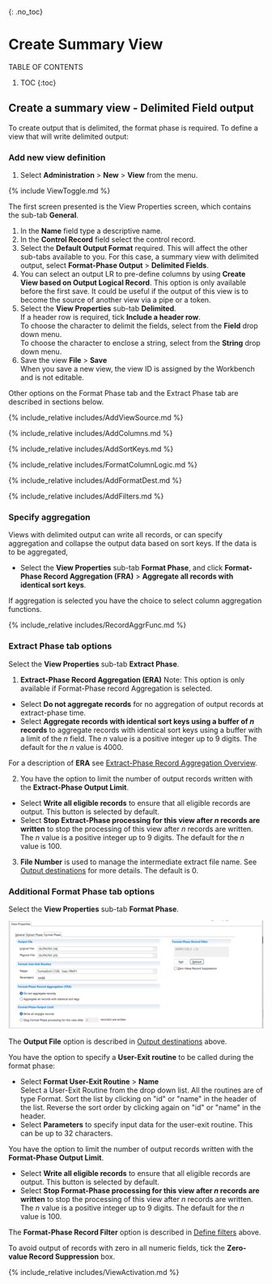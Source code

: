 {: .no_toc}
# Create Summary View

TABLE OF CONTENTS 
1. TOC
{:toc}  

## Create a summary view - Delimited Field output

To create output that is delimited, the format phase is required. 
To define a view that will write delimited output:

### Add new view definition

1. Select **Administration** > **New** > **View** from the menu.  

{% include ViewToggle.md %}

The first screen presented is the View Properties screen, which contains the sub-tab **General**.

1. In the **Name** field  type a descriptive name.
2. In the **Control Record** field select the control record.
3. Select the **Default Output Format** required. This will affect the other sub-tabs available to you. For this case, a summary view with delimited output, select **Format-Phase Output** > **Delimited Fields**.
4. You can select an output LR to pre-define columns by using **Create View based on Output Logical Record**.  This option is only available before the first save. It could be useful if the output of this view is to become the source of another view via a pipe or a token.
5. Select the **View Properties** sub-tab **Delimited**.  
If a header row is required, tick **Include a header row**.  
To choose the character to delimit the fields, select from the **Field** drop down menu.  
To choose the character to enclose a string, select from the **String** drop down menu.
6. Save the view **File** > **Save**  
When you save a new view, the view ID is assigned by the Workbench and is not editable.

Other options on the Format Phase tab and the Extract Phase tab are described in sections below.

<!-- View Source specification description -->
{% include_relative includes/AddViewSource.md %} 

<!-- COLUMN specification description -->
{% include_relative includes/AddColumns.md %}  

<!-- Sort key specification description -->
{% include_relative includes/AddSortKeys.md %}  

<!-- Format-Phase column logic description -->
{% include_relative includes/FormatColumnLogic.md %}  

<!-- Output destinations description -->
{% include_relative includes/AddFormatDest.md %}  

<!-- Define filters links -->
{% include_relative includes/AddFilters.md %}  

### Specify aggregation

Views with delimited output can write all records, or can specify aggregation and collapse the output data based on sort keys. If the data is to be aggregated, 

- Select the **View Properties** sub-tab **Format Phase**, and click **Format-Phase Record Aggregation (FRA)** > **Aggregate all records with identical sort keys**.

If aggregation is selected you have the choice to select column aggregation functions.  
<!-- Notes here about record aggregation types SUM, etc -->
{% include_relative includes/RecordAggrFunc.md %}  

### Extract Phase tab options

Select the **View Properties** sub-tab **Extract Phase**.  

1) **Extract-Phase Record Aggregation (ERA)** Note: This option is only available if Format-Phase record Aggregation is selected.  
- Select **Do not aggregate records** for no aggregation of output records at extract-phase time.
- Select **Aggregate records with identical sort keys using a buffer of *n* records** to aggregate records with identical sort keys using a buffer with a limit of the *n* field. The *n* value is a positive integer up to 9 digits. The default for the *n* value is 4000.  

For a description of **ERA** see [Extract-Phase Record Aggregation Overview](../ExtractPhaseRecAgg.md).

2) You have the option to limit the number of output records written with the **Extract-Phase Output Limit**.  
- Select **Write all eligible records** to ensure that all eligible records are output. This button is selected by default.  
- Select **Stop Extract-Phase processing for this view after *n* records are written** to stop the processing of this view after *n* records are written. The *n* value is a positive integer up to 9 digits. The default for the *n* value is 100.

3) **File Number** is used to manage the intermediate extract file name. See [Output destinations](#Output-destinations) for more details. The default is 0.

### Additional Format Phase tab options

Select the **View Properties** sub-tab **Format Phase**.  

![Format Phase sub-tab](../../images/CreateViewFormatTab2.png)  

The **Output File** option is described in [Output destinations](#Output-destinations) above.

You have the option to specify a **User-Exit routine** to be called during the format phase:
- Select **Format User-Exit Routine** > **Name**  
Select a User-Exit Routine from the drop down list. All the routines
are of type Format. Sort the list by clicking on "id" or "name" in the header of the list. Reverse the sort order by clicking again on "id" or "name" in the header. 
- Select **Parameters** to specify input data for the user-exit routine. This can be up to 32 characters.

You have the option to limit the number of output records written with the **Format-Phase Output Limit**.
- Select **Write all eligible records** to ensure that all eligible records are output. This button is selected by default.  
- Select **Stop Format-Phase processing for this view after *n* records are written** to stop the processing of this view after *n* records are written. The *n* value is a positive integer up to 9 digits. The default for the *n* value is 100.

The **Format-Phase Record Filter** option is described in [Define filters](#Define-filters) above.

To avoid output of records with zero in all numeric fields, tick the **Zero-value Record Suppression** box.

<!-- Activate view description -->
{% include_relative includes/ViewActivation.md %}  
